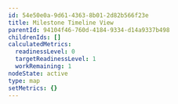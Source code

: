 ```yaml
---
id: 54e50e0a-9d61-4363-8b01-2d82b566f23e
title: Milestone Timeline View
parentId: 94104f46-760d-4184-9334-d14a9337b498
childrenIds: []
calculatedMetrics:
  readinessLevel: 0
  targetReadinessLevel: 1
  workRemaining: 1
nodeState: active
type: map
setMetrics: {}
---
```

